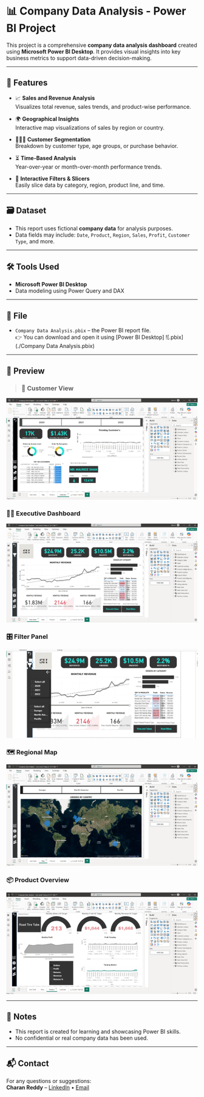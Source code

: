 # 📊 Company Data Analysis - Power BI Project

This project is a comprehensive **company data analysis dashboard** created using **Microsoft Power BI Desktop**. It provides visual insights into key business metrics to support data-driven decision-making.

---

## 🧩 Features

- 📈 **Sales and Revenue Analysis**  
  Visualizes total revenue, sales trends, and product-wise performance.

- 🌍 **Geographical Insights**  
  Interactive map visualizations of sales by region or country.

- 🧑‍🤝‍🧑 **Customer Segmentation**  
  Breakdown by customer type, age groups, or purchase behavior.

- ⏳ **Time-Based Analysis**  
  Year-over-year or month-over-month performance trends.

- 🧹 **Interactive Filters & Slicers**  
  Easily slice data by category, region, product line, and time.

---

## 🗃️ Dataset

- This report uses fictional **company data** for analysis purposes.
- Data fields may include: `Date`, `Product`, `Region`, `Sales`, `Profit`, `Customer Type`, and more.

---

## 🛠️ Tools Used

- **Microsoft Power BI Desktop**
- Data modeling using Power Query and DAX

---

## 📁 File

- `Company Data Analysis.pbix` – the Power BI report file.  
  👉 You can download and open it using [Power BI Desktop] ![.pbix](./Company Data Analysis.pbix)

---

## 📸 Preview

> ### 👥 Customer View
![Customer](./assets/Customer.png)

### 🧑‍💼 Executive Dashboard
![Executive](./assets/Exec.png)

### 🎛️ Filter Panel
![Filter Toggle](./assets/Filter_toggle.png)

### 🗺️ Regional Map
![Map](./assets/Map.png)

### 📦 Product Overview
![Product](./assets/Product.png)

---

## 📌 Notes

- This report is created for learning and showcasing Power BI skills.
- No confidential or real company data has been used.

---

## 📬 Contact

For any questions or suggestions:  
**Charan Reddy** – [LinkedIn](https://www.linkedin.com/in/sri-charan-reddy-katterapu-6902b9263/) • [Email](sricharanreddykatterapu@gmail.com)
